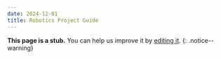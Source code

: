 ```yaml
---
date: 2024-12-01
title: Robotics Project Guide
---
```

**This page is a stub.** You can help us improve it by [editing it](https://github.com/RoboticsKnowledgebase/roboticsknowledgebase.github.io).
{: .notice--warning}
